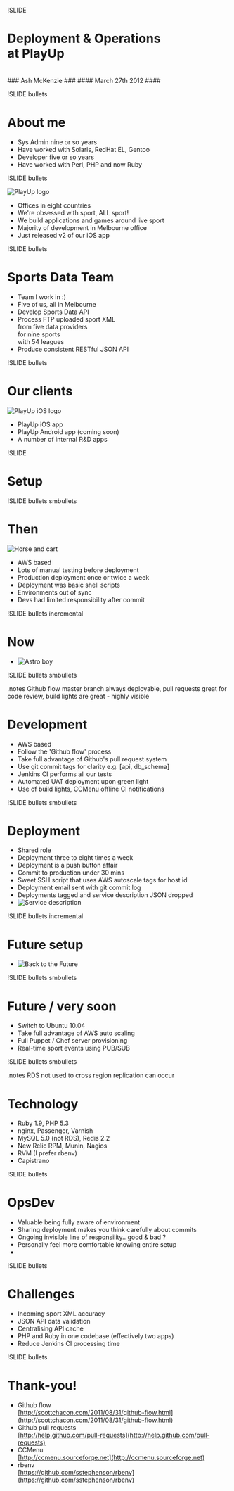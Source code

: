 !SLIDE

# Deployment & Operations <br/>at PlayUp #

<br/>
### Ash McKenzie ###
#### March 27th 2012 ####


!SLIDE bullets
  
# About me #

* Sys Admin nine or so years
* Have worked with Solaris, RedHat EL, Gentoo
* Developer five or so years
* Have worked with Perl, PHP and now Ruby


!SLIDE bullets

<img src="playup-logo.png" alt="PlayUp logo" />

* Offices in eight countries
* We're obsessed with sport, ALL sport!
* We build applications and games around live sport
* Majority of development in Melbourne office
* Just released v2 of our iOS app


!SLIDE bullets

# Sports Data Team #

* Team I work in :)
* Five of us, all in Melbourne
* Develop Sports Data API
* Process FTP uploaded sport XML <br/>from five data providers<br/>for nine sports<br/>with 54 leagues
* Produce consistent RESTful JSON API


!SLIDE bullets

# Our clients #

<img src="playup-ios-logo.jpg" alt="PlayUp iOS logo" />

* PlayUp iOS app
* PlayUp Android app (coming soon)
* A number of internal R&D apps


!SLIDE

# Setup #


!SLIDE bullets smbullets

# Then #

<img src="horse-and-cart.jpg" alt="Horse and cart" />

* AWS based
* Lots of manual testing before deployment
* Production deployment once or twice a week
* Deployment was basic shell scripts
* Environments out of sync
* Devs had limited responsibility after commit


!SLIDE bullets incremental

# Now #

* <img src="astro-boy.jpg" alt="Astro boy" />


!SLIDE bullets smbullets

.notes Github flow master branch always deployable, pull requests great for code review, build lights are great - highly visible

# Development #

* AWS based
* Follow the 'Github flow' process
* Take full advantage of Github's pull request system
* Use git commit tags for clarity e.g. [api, db_schema]
* Jenkins CI performs all our tests
* Automated UAT deployment upon green light
* Use of build lights, CCMenu offline CI notifications


!SLIDE bullets smbullets

# Deployment #

* Shared role
* Deployment three to eight times a week
* Deployment is a push button affair
* Commit to production under 30 mins
* Sweet SSH script that uses AWS autoscale tags for host id
* Deployment email sent with git commit log
* Deployments tagged and service description JSON dropped
* <img src="service-description.jpg" alt="Service description" />


!SLIDE bullets incremental

# Future setup #

* <img src="back-to-the-future.jpg" alt="Back to the Future" />


!SLIDE bullets smbullets

# Future / very soon #

* Switch to Ubuntu 10.04
* Take full advantage of AWS auto scaling
* Full Puppet / Chef server provisioning
* Real-time sport events using PUB/SUB


!SLIDE bullets smbullets

.notes RDS not used to cross region replication can occur

# Technology #

* Ruby 1.9, PHP 5.3
* nginx, Passenger, Varnish
* MySQL 5.0 (not RDS), Redis 2.2
* New Relic RPM, Munin, Nagios
* RVM (I prefer rbenv)
* Capistrano


!SLIDE bullets

# OpsDev #

* Valuable being fully aware of environment
* Sharing deployment makes you think carefully about commits
* Ongoing invislble line of responsility.. good & bad ?
* Personally feel more comfortable knowing entire setup
* 


!SLIDE bullets

# Challenges #

* Incoming sport XML accuracy
* JSON API data validation
* Centralising API cache
* PHP and Ruby in one codebase (effectively two apps)
* Reduce Jenkins CI processing time


!SLIDE bullets

# Thank-you! #

* Github flow<br/>[http://scottchacon.com/2011/08/31/github-flow.html](http://scottchacon.com/2011/08/31/github-flow.html)
* Github pull requests<br/>[http://help.github.com/pull-requests](http://help.github.com/pull-requests)
* CCMenu<br/>[http://ccmenu.sourceforge.net](http://ccmenu.sourceforge.net)
* rbenv<br/>[https://github.com/sstephenson/rbenv](https://github.com/sstephenson/rbenv)
